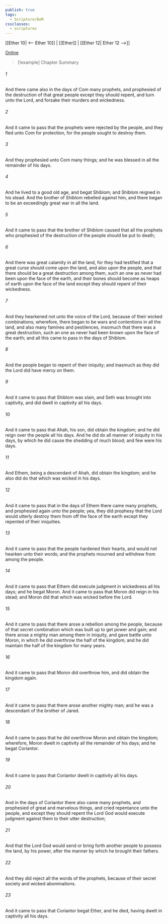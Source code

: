```yaml
---
publish: true
tags:
  - Scripture/BoM
cssclasses:
  - scriptures
---
```

[[Ether 10| <-- Ether 10]] | [[Ether]] | [[Ether 12| Ether 12 -->]]

[Online](https://churchofjesuschrist.org/study/scriptures/bofm/ether/11?lang=eng)

>[!example] Chapter Summary
>
###### 1
And there came also in the days of Com many prophets, and prophesied of the destruction of that great people except they should repent, and turn unto the Lord, and forsake their murders and wickedness.
###### 2
And it came to pass that the prophets were rejected by the people, and they fled unto Com for protection, for the people sought to destroy them.
###### 3
And they prophesied unto Com many things; and he was blessed in all the remainder of his days.
###### 4
And he lived to a good old age, and begat Shiblom; and Shiblom reigned in his stead. And the brother of Shiblom rebelled against him, and there began to be an exceedingly great war in all the land.
###### 5
And it came to pass that the brother of Shiblom caused that all the prophets who prophesied of the destruction of the people should be put to death;
###### 6
And there was great calamity in all the land, for they had testified that a great curse should come upon the land, and also upon the people, and that there should be a great destruction among them, such an one as never had been upon the face of the earth, and their bones should become as heaps of earth upon the face of the land except they should repent of their wickedness.
###### 7
And they hearkened not unto the voice of the Lord, because of their wicked combinations; wherefore, there began to be wars and contentions in all the land, and also many famines and pestilences, insomuch that there was a great destruction, such an one as never had been known upon the face of the earth; and all this came to pass in the days of Shiblom.
###### 8
And the people began to repent of their iniquity; and inasmuch as they did the Lord did have mercy on them.
###### 9
And it came to pass that Shiblom was slain, and Seth was brought into captivity, and did dwell in captivity all his days.
###### 10
And it came to pass that Ahah, his son, did obtain the kingdom; and he did reign over the people all his days. And he did do all manner of iniquity in his days, by which he did cause the shedding of much blood; and few were his days.
###### 11
And Ethem, being a descendant of Ahah, did obtain the kingdom; and he also did do that which was wicked in his days.
###### 12
And it came to pass that in the days of Ethem there came many prophets, and prophesied again unto the people; yea, they did prophesy that the Lord would utterly destroy them from off the face of the earth except they repented of their iniquities.
###### 13
And it came to pass that the people hardened their hearts, and would not hearken unto their words; and the prophets mourned and withdrew from among the people.
###### 14
And it came to pass that Ethem did execute judgment in wickedness all his days; and he begat Moron. And it came to pass that Moron did reign in his stead; and Moron did that which was wicked before the Lord.
###### 15
And it came to pass that there arose a rebellion among the people, because of that secret combination which was built up to get power and gain; and there arose a mighty man among them in iniquity, and gave battle unto Moron, in which he did overthrow the half of the kingdom; and he did maintain the half of the kingdom for many years.
###### 16
And it came to pass that Moron did overthrow him, and did obtain the kingdom again.
###### 17
And it came to pass that there arose another mighty man; and he was a descendant of the brother of Jared.
###### 18
And it came to pass that he did overthrow Moron and obtain the kingdom; wherefore, Moron dwelt in captivity all the remainder of his days; and he begat Coriantor.
###### 19
And it came to pass that Coriantor dwelt in captivity all his days.
###### 20
And in the days of Coriantor there also came many prophets, and prophesied of great and marvelous things, and cried repentance unto the people, and except they should repent the Lord God would execute judgment against them to their utter destruction;
###### 21
And that the Lord God would send or bring forth another people to possess the land, by his power, after the manner by which he brought their fathers.
###### 22
And they did reject all the words of the prophets, because of their secret society and wicked abominations.
###### 23
And it came to pass that Coriantor begat Ether, and he died, having dwelt in captivity all his days.



